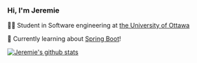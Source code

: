 ### Hi, I'm Jeremie

🧑‍🎓  Student in Software engineering at [the University of Ottawa](https://www.uottawa.ca)<br/>

💭 Currently learning about [Spring Boot](https://roadmap.sh/spring-boot/)!<br/>

[![Jeremie's github stats](https://github-readme-stats.vercel.app/api?username=jeremie1207&count_private=true&show_icons=true&theme=radical&hide_rank=false)](https://github.com/anuraghazra/github-readme-stats)
